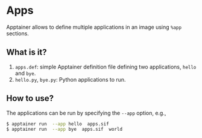 # Apps

Apptainer allows to define multiple applications in an image using `%app` sections.


## What is it?
1. `apps.def`: simple Apptainer definition file defining two applications,
   `hello` and `bye`.
1. `hello.py`, `bye.py`: Python applications to run.


## How to use?

The applications can be run by specifying the `--app` option, e.g.,
```bash
$ apptainer run  --app hello  apps.sif
$ apptainer run  --app bye  apps.sif  world
```
